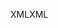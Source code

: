 <span data-ttu-id="6387f-101">XML</span><span class="sxs-lookup"><span data-stu-id="6387f-101">XML</span></span>